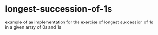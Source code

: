 # longest-succession-of-1s
example of an implementation for the exercise of longest succession of 1s in a given array of 0s and 1s

